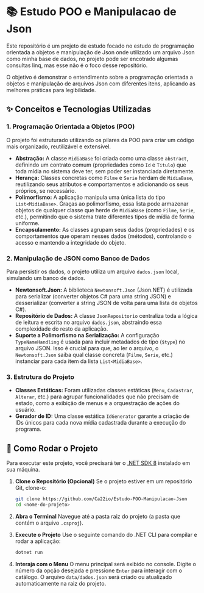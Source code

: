 # 📚 Estudo POO e Manipulacao de Json

Este repositório é um projeto de estudo focado no estudo de programação orientada a objetos e manipulação de Json onde utilizado um arquivo Json como minha base de dados, no projeto pode ser encotrado algumas consultas linq, mas esse não é o foco desse repositório.

O objetivo é demonstrar o entendimento sobre a programação orientada a objetos e manipulação de arquivos Json com diferentes itens, aplicando as melhores práticas para legibilidade.

## ✨ Conceitos e Tecnologias Utilizadas

### 1. Programação Orientada a Objetos (POO)

O projeto foi estruturado utilizando os pilares da POO para criar um código mais organizado, reutilizável e extensível.

*   **Abstração:** A classe `MidiaBase` foi criada como uma classe `abstract`, definindo um contrato comum (propriedades como `Id` e `Titulo`) que toda mídia no sistema deve ter, sem poder ser instanciada diretamente.
*   **Herança:** Classes concretas como `Filme` e `Serie` herdam de `MidiaBase`, reutilizando seus atributos e comportamentos e adicionando os seus próprios, se necessário.
*   **Polimorfismo:** A aplicação manipula uma única lista do tipo `List<MidiaBase>`. Graças ao polimorfismo, essa lista pode armazenar objetos de qualquer classe que herde de `MidiaBase` (como `Filme`, `Serie`, etc.), permitindo que o sistema trate diferentes tipos de mídia de forma uniforme.
*   **Encapsulamento:** As classes agrupam seus dados (propriedades) e os comportamentos que operam nesses dados (métodos), controlando o acesso e mantendo a integridade do objeto.

### 2. Manipulação de JSON como Banco de Dados

Para persistir os dados, o projeto utiliza um arquivo `dados.json` local, simulando um banco de dados.

*   **Newtonsoft.Json:** A biblioteca `Newtonsoft.Json` (Json.NET) é utilizada para serializar (converter objetos C# para uma string JSON) e desserializar (converter a string JSON de volta para uma lista de objetos C#).
*   **Repositório de Dados:** A classe `JsonRepositorio` centraliza toda a lógica de leitura e escrita no arquivo `dados.json`, abstraindo essa complexidade do resto da aplicação.
*   **Suporte a Polimorfismo na Serialização:** A configuração `TypeNameHandling` é usada para incluir metadados de tipo (`$type`) no arquivo JSON. Isso é crucial para que, ao ler o arquivo, o `Newtonsoft.Json` saiba qual classe concreta (`Filme`, `Serie`, etc.) instanciar para cada item da lista `List<MidiaBase>`.

### 3. Estrutura do Projeto

*   **Classes Estáticas:** Foram utilizadas classes estáticas (`Menu`, `Cadastrar`, `Alterar`, etc.) para agrupar funcionalidades que não precisam de estado, como a exibição de menus e a orquestração de ações do usuário.
*   **Gerador de ID:** Uma classe estática `IdGenerator` garante a criação de IDs únicos para cada nova mídia cadastrada durante a execução do programa.

## 🚀 Como Rodar o Projeto

Para executar este projeto, você precisará ter o [.NET SDK 8](https://dotnet.microsoft.com/download) instalado em sua máquina.

1.  **Clone o Repositório (Opcional)**
    Se o projeto estiver em um repositório Git, clone-o:
    ````bash
    git clone https://github.com/Ca22io/Estudo-POO-Manipulacao-Json
    cd <nome-do-projeto>
    ````

2.  **Abra o Terminal**
    Navegue até a pasta raiz do projeto (a pasta que contém o arquivo `.csproj`).

3.  **Execute o Projeto**
    Use o seguinte comando do .NET CLI para compilar e rodar a aplicação:
    ````bash
    dotnet run
    ````

4.  **Interaja com o Menu**
    O menu principal será exibido no console. Digite o número da opção desejada e pressione `Enter` para interagir com o catálogo. O arquivo `data/dados.json` será criado ou atualizado automaticamente na raiz do projeto.
